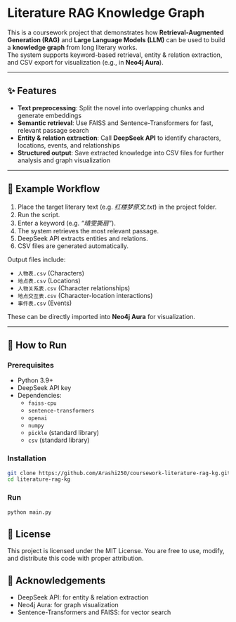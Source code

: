 # Literature RAG Knowledge Graph

This is a coursework project that demonstrates how **Retrieval-Augmented Generation (RAG)** and **Large Language Models (LLM)** can be used to build a **knowledge graph** from long literary works.  
The system supports keyword-based retrieval, entity & relation extraction, and CSV export for visualization (e.g., in **Neo4j Aura**).

---

## ✨ Features
- **Text preprocessing**: Split the novel into overlapping chunks and generate embeddings  
- **Semantic retrieval**: Use FAISS and Sentence-Transformers for fast, relevant passage search  
- **Entity & relation extraction**: Call **DeepSeek API** to identify characters, locations, events, and relationships  
- **Structured output**: Save extracted knowledge into CSV files for further analysis and graph visualization  

---

## 📖 Example Workflow
1. Place the target literary text (e.g. *红楼梦原文.txt*) in the project folder.  
2. Run the script.  
3. Enter a keyword (e.g. *“晴雯撕扇”*).  
4. The system retrieves the most relevant passage.  
5. DeepSeek API extracts entities and relations.  
6. CSV files are generated automatically.  

Output files include:  
- `人物表.csv` (Characters)  
- `地点表.csv` (Locations)  
- `人物关系表.csv` (Character relationships)  
- `地点交互表.csv` (Character-location interactions)  
- `事件表.csv` (Events)  

These can be directly imported into **Neo4j Aura** for visualization.

---

## 🚀 How to Run

### Prerequisites
- Python 3.9+  
- DeepSeek API key  
- Dependencies:  
  - `faiss-cpu`  
  - `sentence-transformers`  
  - `openai`  
  - `numpy`  
  - `pickle` (standard library)  
  - `csv` (standard library)  

### Installation
```bash
git clone https://github.com/Arashi250/coursework-literature-rag-kg.git
cd literature-rag-kg
```

### Run
```bash
python main.py
```

## 📜 License

This project is licensed under the MIT License.
You are free to use, modify, and distribute this code with proper attribution.

## 🙏 Acknowledgements

- DeepSeek API: for entity & relation extraction
- Neo4j Aura: for graph visualization
- Sentence-Transformers and FAISS: for vector search
